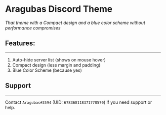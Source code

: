 # Aragubas Discord Theme

_That theme with a Compact design and a blue color scheme without performance compromises_

## Features:

---

1. Auto-hide server list (shows on mouse hover)
1. Compact design (less margin and padding)
1. Blue Color Scheme (because yes)

## Support

---

Contact `Aragubas#3594` (UID: `678368118371778570`) if you need support or help.
